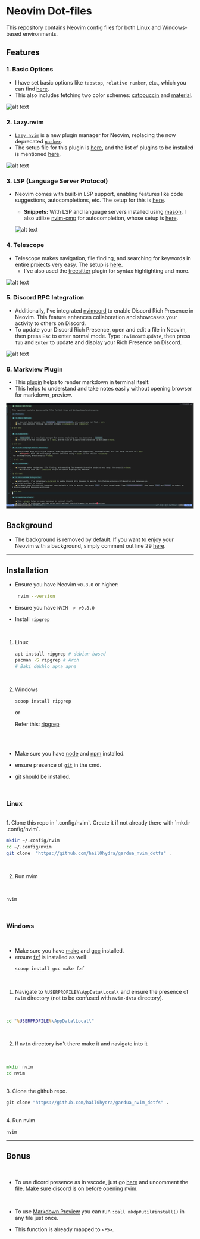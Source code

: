 # Neovim Dot-files

This repository contains Neovim config files for both Linux and Windows-based environments. 

## Features

### 1. Basic Options

- I have set basic options like `tabstop`, `relative number`, etc., which you can find [here](lua/options.lua).
- This also includes fetching two color schemes: [catppuccin](https://github.com/catppuccin/nvim) and [material](https://github.com/kaicataldo/material.vim/).

![alt text](Features/Basic.png)


### 2. Lazy.nvim

- [`Lazy.nvim`](https://github.com/folke/lazy.nvim) is a new plugin manager for Neovim, replacing the now deprecated [`packer`](https://github.com/wbthomason/packer.nvim).
- The setup file for this plugin is [here](lua/plugin.lua), and the list of plugins to be installed is mentioned [here](lua/pluginlist.lua).

![alt text](Features/LazyVim.png)

### 3. LSP (Language Server Protocol)

- Neovim comes with built-in LSP support, enabling features like code suggestions, autocompletions, etc. The setup for this is [here](after/plugin/lsp.lua).
  - **Snippets:** With LSP and language servers installed using [mason](https://github.com/williamboman/mason.nvim), I also utilize [nvim-cmp](https://github.com/hrsh7th/nvim-cmp) for autocompletion, whose setup is [here](after/plugin/cmp.lua).

  ![alt text](Features/LSP.png)

### 4. Telescope

- Telescope makes navigation, file finding, and searching for keywords in entire projects very easy. The setup is [here](after/plugin/telescope.lua).
  - I've also used the [treesitter](https://github.com/nvim-treesitter/nvim-treesitter) plugin for syntax highlighting and more.

 ![alt text](Features/Telescope.png)

### 5. Discord RPC Integration

- Additionally, I've integrated [nvimcord](https://github.com/ObserverOfTime/nvimcord) to enable Discord Rich Presence in Neovim. This feature enhances collaboration and showcases your activity to others on Discord.
- To update your Discord Rich Presence, open and edit a file in Neovim, then press `Esc` to enter normal mode. Type `:nvimcordupdate`, then press `Tab` and `Enter` to update and display your Rich Presence on Discord.

![alt text](Features/DiscordRPC.png)


### 6. Markview Plugin

- This [plugin](https://github.com/OXY2DEV/markview.nvim) helps to render markdown in terminal itself.
- This helps to understand and take notes easily without opening browser for markdown_preview.

![alt text](Features/markview.png)

## Background

- The background is removed by default. If you want to enjoy your Neovim with a background, simply comment out line 29 [here](lua/options.lua).

---

## Installation

- Ensure you have Neovim `v0.8.0` or higher:

  ```bash
   nvim --version
- Ensure you have `NVIM  > v0.8.0`

- Install `ripgrep`
<br>

  1. Linux

     ```bash
     apt install ripgrep # debian based
     pacman -S ripgrep # Arch
     # Baki dekhlo apna apna
     ```
  <br>

  2. Windows

     ```cmd
     scoop install ripgrep
     ```

     or

     Refer this: [ripgrep](https://stackoverflow.com/questions/76666894/how-to-install-ripgrep-on-windows)

<br>
<br>

- Make sure you have [node](https://nodejs.org/en) and [npm](https://www.npmjs.com/package/npm) installed.

- ensure presence of [`git`](https://github.com/git-guides/install-git) in the cmd.


- [git](https://git-scm.com/downloads) should be installed.
<br>

### Linux

<br>
1. Clone this repo in `.config/nvim`. Create it if not already there with `mkdir .config/nvim`.

<br>

```bash
mkdir ~/.config/nvim
cd ~/.config/nvim
git clone  "https://github.com/hail0hydra/gardua_nvim_dotfs" .
```
<br>

 2. Run nvim

<br>

```bash
nvim
```
<br>

### Windows
<br>

- Make sure you have [make](https://stackoverflow.com/questions/32127524/how-to-install-and-use-make-in-windows) and [gcc](https://gcc.gnu.org/install/binaries.html) installed.
- ensure [fzf](https://github.com/junegunn/fzf?tab=readme-ov-file#windows) is installed as well
  ```cmd
  scoop install gcc make fzf
  ```
<br>

1. Navigate to `%USERPROFILE%\AppData\Local\` and ensure the presence of `nvim` directory (not to be confused with `nvim-data` directory).

<br>

```cmd
cd "%USERPROFILE%\AppData\Local\"
```

<br>

2. If `nvim` directory isn't there make it and navigate into it

<br>

```cmd
mkdir nvim
cd nvim
```

<br>
3. Clone the github repo.

<br>

```cmd
git clone "https://github.com/hail0hydra/gardua_nvim_dotfs" .
```
<br>
4. Run nvim

<br>

```cmd
nvim
```
---

## Bonus

<br>

- To use dicord presence as in vscode, just go [here](./after/plugin/discord.nvim) and uncomment the file. Make sure discord is on before opening nvim.

<br>

- To use [Markdown Preview](https://github.com/iamcco/markdown-preview.nvim) you can run `:call mkdp#util#install()` in any file just once.

- This function is already mapped to `<F5>`.

